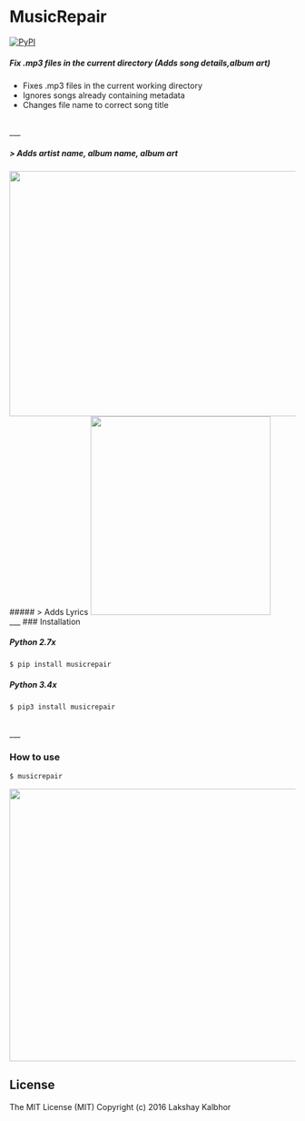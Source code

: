 # MusicRepair
[![PyPI](https://img.shields.io/pypi/pyversions/Django.svg)](https://pypi.python.org/pypi/musicrepair)
##### Fix .mp3 files in the current directory (Adds song details,album art)

* Fixes .mp3 files in the current working directory
* Ignores songs already containing metadata
* Changes file name to correct song title

<br>
___

##### > Adds artist name, album name, album art
<img src="https://s19.postimg.org/tll7uil4j/Before_After.png" width="689px" height="432px" />
<br>
##### > Adds Lyrics
<img src="https://s19.postimg.org/3rbf4ql4j/Screen_Shot_2016_11_28_at_2_37_00_AM.png" width="317px" height="350px" />
<br>
___
### Installation

##### Python 2.7x
```sh
$ pip install musicrepair
```

##### Python 3.4x
```sh
$ pip3 install musicrepair
```
<br>
___

### How to use
```sh
$ musicrepair
```

<img src="https://s19.postimg.org/vspgifqer/ezgif_com_34cbcee901.gif" width="853px" height="480px" />


License
----
The MIT License (MIT)
Copyright (c) 2016 Lakshay Kalbhor



